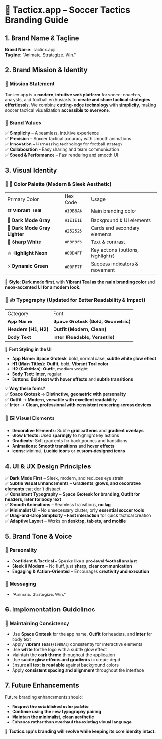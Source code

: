 # 📌 Tacticx.app – Soccer Tactics Branding Guide

## 1. Brand Name & Tagline

**Brand Name**: Tacticx.app\
**Tagline**: "Animate. Strategize. Win."

## 2. Brand Mission & Identity

### 📍 Mission Statement

Tacticx.app is a **modern, intuitive web platform** for soccer coaches, analysts, and football enthusiasts to **create and share tactical strategies effortlessly**. We combine **cutting-edge technology** with **simplicity**, making soccer tactical visualization **accessible to everyone**.

### 📍 Brand Values

✅ **Simplicity** – A seamless, intuitive experience\
✅ **Precision** – Soccer tactical accuracy with smooth animations\
✅ **Innovation** – Harnessing technology for football strategy\
✅ **Collaboration** – Easy sharing and team communication\
✅ **Speed & Performance** – Fast rendering and smooth UI

## 3. Visual Identity

### 📍 🎨 Color Palette (Modern & Sleek Aesthetic)

|                               |           |                                   |
| ----------------------------- | --------- | --------------------------------- |
| Primary Color                 | Hex Code  | Usage                             |
| ⚽ **Vibrant Teal**           | `#19B8A6` | Main branding color               |
| 🎯 **Dark Mode Gray**         | `#1E1E1E` | Background & UI elements          |
| 🎯 **Dark Mode Gray Lighter** | `#252525` | Cards and secondary elements      |
| 🌟 **Sharp White**            | `#F5F5F5` | Text & contrast                   |
| 🔥 **Highlight Neon**         | `#00D4FF` | Key actions (buttons, highlights) |
| ⚡ **Dynamic Green**           | `#00FF7F` | Success indicators & movement     |

🎨 **Style**: **Dark mode first**, with **Vibrant Teal as the main branding color** and **neon-accented UI for a modern look**.

### 📍 ✍️ Typography (Updated for Better Readability & Impact)

|                      |                               |
| -------------------- | ----------------------------- |
| Category             | Font                          |
| **App Name**         | **Space Grotesk (Bold, Geometric)** |
| **Headers (H1, H2)** | **Outfit (Modern, Clean)** |
| **Body Text**        | **Inter (Readable, Versatile)** |

📍 **Font Styling in the UI**

*   **App Name:** **Space Grotesk**, bold, normal case, **subtle white glow effect**
*   **H1 (Main Titles):** **Outfit**, bold, **Vibrant Teal color**
*   **H2 (Subtitles):** **Outfit**, medium weight
*   **Body Text:** **Inter**, regular
*   **Buttons:** **Bold text with hover effects** and **subtle transitions**

💡 **Why these fonts?**\
✅ **Space Grotesk** → **Distinctive, geometric with personality**\
✅ **Outfit** → **Modern, versatile with excellent readability**\
✅ **Inter** → **Clean, professional with consistent rendering across devices**

### 📍 🖼️ Visual Elements

*   **Decorative Elements:** Subtle **grid patterns** and **gradient overlays**
*   **Glow Effects:** Used **sparingly** to highlight key actions
*   **Gradients:** Soft gradients for backgrounds and transitions
*   **Animations:** **Smooth transitions** and **hover effects**
*   **Icons:** Minimal, **Lucide Icons** or **custom-designed icons**

## 4. UI & UX Design Principles

✅ **Dark Mode First** – Sleek, modern, and reduces eye strain\
✅ **Subtle Visual Enhancements** – **Gradients, glows, and decorative elements** that don't distract\
✅ **Consistent Typography** – **Space Grotesk for branding, Outfit for headers, Inter for body text**\
✅ **Smooth Animations** – Seamless transitions, **no lag**\
✅ **Minimalist UI** – No unnecessary clutter, only **essential soccer tools**\
✅ **Drag-and-Drop Simplicity** – **Fast interaction** for quick tactical creation\
✅ **Adaptive Layout** – Works on **desktop, tablets, and mobile**

## 5. Brand Tone & Voice

### 📍 **Personality**

*   **Confident & Tactical** – Speaks like a **pro-level football analyst**
*   **Sleek & Modern** – No fluff, just **sharp, clear communication**
*   **Engaging & Action-Oriented** – Encourages **creativity and execution**

### 📍 **Messaging**

*   "Animate. Strategize. Win."

## 6. Implementation Guidelines

### 📍 **Maintaining Consistency**

*   Use **Space Grotesk** for the app name, **Outfit** for headers, and **Inter** for body text
*   Apply **Vibrant Teal (**`#19B8A6`**)** consistently for interactive elements
*   Use **white** for the logo with a subtle glow effect
*   Maintain the **dark theme** throughout the application
*   Use **subtle glow effects and gradients** to create depth
*   Ensure **all text is readable** against background colors
*   Apply **consistent spacing and alignment** throughout the interface

## 7. Future Enhancements

Future branding enhancements should:

*   **Respect the established color palette**
*   **Continue using the new typography pairing**
*   **Maintain the minimalist, clean aesthetic**
*   **Enhance rather than overhaul the existing visual language**

🚀 **Tacticx.app's branding will evolve while keeping its core identity intact.**

